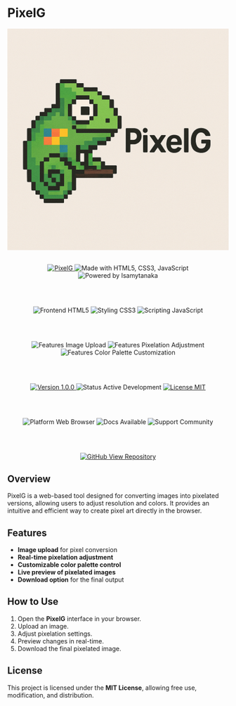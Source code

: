 # PixelG  
![](file_00000000e6d451fa972797d2a2a6b474_conversation_id=67ee70ea-59f8-8004-82c6-d76560f6779f&message_id=6b592ece-78a7-40d0-b9e0-b30939c1beb5.PNG)
##

<div align="center">

  <!-- Projeto Principal -->
  <a href="https://github.com/isamytanaka/PixelG">
    <img src="https://img.shields.io/badge/PixelG-Pixel_Art_Tool-FF69B4?style=flat&logo=appveyor&logoColor=white&labelColor=C71585&color=DB7093" alt="PixelG">
  </a>
  <img src="https://img.shields.io/badge/Made_with-HTML5,_CSS3,_JavaScript-E34F26?style=flat&logo=html5&logoColor=white&labelColor=FF4500&color=FF6347" alt="Made with HTML5, CSS3, JavaScript">
  <img src="https://img.shields.io/badge/Powered_by-Isamytanaka-6A5ACD?style=flat&logo=github&logoColor=white&labelColor=483D8B&color=7B68EE" alt="Powered by Isamytanaka">

  <br/><br/>

  <!-- Linguagens e Tecnologias -->
  <img src="https://img.shields.io/badge/Frontend-HTML5-E34F26?style=flat&logo=html5&logoColor=white&labelColor=FF4500&color=FF6347" alt="Frontend HTML5">
  <img src="https://img.shields.io/badge/Styling-CSS3-1572B6?style=flat&logo=css3&logoColor=white&labelColor=1E90FF&color=4682B4" alt="Styling CSS3">
  <img src="https://img.shields.io/badge/Scripting-JavaScript-F7DF1E?style=flat&logo=javascript&logoColor=black&labelColor=FFD700&color=FFA500" alt="Scripting JavaScript">

  <br/><br/>

  <!-- Funcionalidades -->
  <img src="https://img.shields.io/badge/Features-Image_Upload-32CD32?style=flat&logo=upload&logoColor=white&labelColor=228B22&color=3CB371" alt="Features Image Upload">
  <img src="https://img.shields.io/badge/Features-Pixelation_Adjustment-8A2BE2?style=flat&logo=adjust&logoColor=white&labelColor=4B0082&color=9370DB" alt="Features Pixelation Adjustment">
  <img src="https://img.shields.io/badge/Features-Color_Palette_Customization-FF4500?style=flat&logo=color-palette&logoColor=white&labelColor=CD5C5C&color=FA8072" alt="Features Color Palette Customization">

  <br/><br/>

  <!-- Status e Desenvolvimento -->
  <a href="https://github.com/isamytanaka/PixelG/releases">
    <img src="https://img.shields.io/badge/Version-1.0.0-00CED1?style=flat&logo=semantic-release&logoColor=white&labelColor=008B8B&color=20B2AA" alt="Version 1.0.0">
  </a>
  <img src="https://img.shields.io/badge/Status-Active_Development-32CD32?style=flat&logo=githubactions&logoColor=white&labelColor=006400&color=228B22" alt="Status Active Development">
  <a href="https://github.com/isamytanaka/PixelG/blob/main/LICENSE">
    <img src="https://img.shields.io/badge/License-MIT-DAA520?style=flat&logo=open-source-initiative&logoColor=white&labelColor=B8860B&color=FFD700" alt="License MIT">
  </a>

  <br/><br/>

  <!-- Plataforma e Documentação -->
  <img src="https://img.shields.io/badge/Platform-Web_Browser-4682B4?style=flat&logo=googlechrome&logoColor=white&labelColor=2F4F4F&color=1E90FF" alt="Platform Web Browser">
  <img src="https://img.shields.io/badge/Docs-Available-20B2AA?style=flat&logo=readthedocs&logoColor=white&labelColor=008B8B&color=5F9EA0" alt="Docs Available">
  <img src="https://img.shields.io/badge/Support-Community-708090?style=flat&logo=wechat&logoColor=white&labelColor=2F4F4F&color=778899" alt="Support Community">

  <br/><br/>

  <!-- Repositório -->
  <a href="https://github.com/isamytanaka/PixelG">
    <img src="https://img.shields.io/badge/GitHub-View_Repository-1E90FF?style=flat&logo=github&logoColor=white&labelColor=000000&color=4169E1" alt="GitHub View Repository">
  </a>

</div>

## Overview  
PixelG is a web-based tool designed for converting images into pixelated versions, allowing users to adjust resolution and colors. It provides an intuitive and efficient way to create pixel art directly in the browser.  

## Features  
- **Image upload** for pixel conversion  
- **Real-time pixelation adjustment**  
- **Customizable color palette control**  
- **Live preview of pixelated images**  
- **Download option** for the final output  

## How to Use  
1. Open the **PixelG** interface in your browser.  
2. Upload an image.  
3. Adjust pixelation settings.  
4. Preview changes in real-time.  
5. Download the final pixelated image.  

## License  
This project is licensed under the **MIT License**, allowing free use, modification, and distribution.  
##
